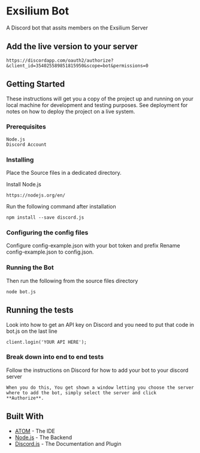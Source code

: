 # Exsilium Bot

A Discord bot that assits members on the Exsilium Server

## Add the live version to your server

```
https://discordapp.com/oauth2/authorize?&client_id=354025589851815950&scope=bot&permissions=0
```

## Getting Started

These instructions will get you a copy of the project up and running on your local machine for development and testing purposes. See deployment for notes on how to deploy the project on a live system.

### Prerequisites

```
Node.js
Discord Account
```

### Installing

Place the Source files in a dedicated directory.

Install Node.js
```
https://nodejs.org/en/
```
Run the following command after installation

```
npm install --save discord.js
```

### Configuring the config files

Configure config-example.json with your bot token and prefix
Rename config-example.json to config.json.

### Running the Bot

Then run the following from the source files directory
```
node bot.js
```

## Running the tests

Look into how to get an API key on Discord and you need to put that code in bot.js on the last line
```
client.login('YOUR API HERE');
```

### Break down into end to end tests

Follow the instructions on Discord for how to add your bot to your discord server

```
When you do this, You get shown a window letting you choose the server where to add the bot, simply select the server and click **Authorize**.

```

## Built With

* [ATOM](https://atom.io/) - The IDE
* [Node.js](https://nodejs.org/) - The Backend
* [Discord.js](https://discord.js.org/#/) - The Documentation and Plugin
